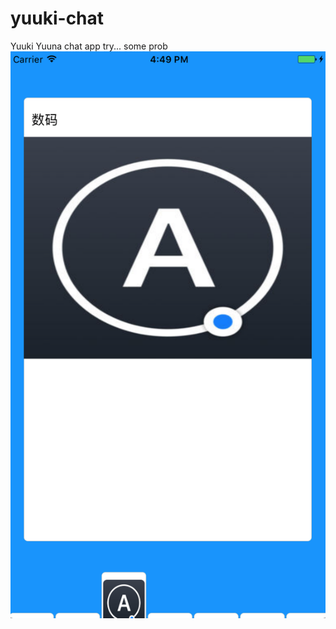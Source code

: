# yuuki-chat
Yuuki Yuuna chat app try... some prob
![image](https://github.com/Inmay/some-color-to-sese/blob/master/myNote/myNote/Assets.xcassets/shortteand.imageset/屏幕快照%202017-05-09%20下午4.49.52.png)
